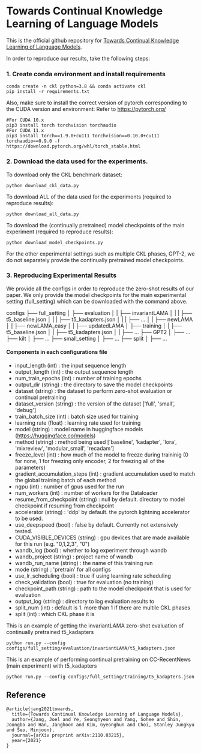 # Towards Continual Knowledge Learning of Language Models

This is the official github repository for [Towards Continual Knowledge Learning of Language Models](https://arxiv.org/abs/2110.03215).

In order to reproduce our results, take the following steps:
### 1. Create conda environment and install requirements
```
conda create -n ckl python=3.8 && conda activate ckl
pip install -r requirements.txt
```

Also, make sure to install the correct version of pytorch corresponding to the CUDA version and environment:
Refer to https://pytorch.org/
```
#For CUDA 10.x
pip3 install torch torchvision torchaudio
#For CUDA 11.x
pip3 install torch==1.9.0+cu111 torchvision==0.10.0+cu111 torchaudio==0.9.0 -f https://download.pytorch.org/whl/torch_stable.html
```

### 2. Download the data used for the experiments.
To download only the CKL benchmark dataset:
```
python download_ckl_data.py
```

To download ALL of the data used for the experiments (required to reproduce results):
```
python download_all_data.py
```

To download the (continually pretrained) model checkpoints of the main experiment (required to reproduce results):
```
python download_model_checkpoints.py
```

For the other experimental settings such as multiple CKL phases, GPT-2, we do not separately provide the continually pretrained model checkpoints.

### 3. Reproducing Experimental Results
We provide all the configs in order to reproduce the zero-shot results of our paper. We only provide the model checkpoints for the main experimental setting (full_setting) which can be downloaded with the command above.

configs
    ├── full_setting
    │   ├── evaluation
    │   |   ├── invariantLAMA
    │   |   |   ├── t5_baseline.json
    │   |   |   ├── t5_kadapters.json
    │   |   |   ├── ...
    │   |   ├── newLAMA
    │   |   ├── newLAMA_easy
    │   |   ├── updatedLAMA
    │   ├── training
    │   |   ├── t5_baseline.json
    │   |   ├── t5_kadapters.json
    │   |   ├── ...
    ├── GPT2
    │   ├── ...
    ├── kilt
    │   ├── ...
    ├── small_setting
    │   ├── ...
    ├── split
    │   ├── ...                    

#### Components in each configurations file
- input_length (int) : the input sequence length
- output_length (int) : the output sequence length
- num_train_epochs (int) : number of training epochs 
- output_dir (string) : the directory to save the model checkpoints
- dataset (string) : the dataset to perform zero-shot evaluation or continual pretraining
- dataset_version (string) : the version of the dataset ['full', 'small', 'debug']
- train_batch_size (int) : batch size used for training
- learning rate (float) : learning rate used for training
- model (string) : model name in huggingface models (https://huggingface.co/models)
- method (string) : method being used ['baseline', 'kadapter', 'lora', 'mixreview', 'modular_small', 'recadam']
- freeze_level (int) : how much of the model to freeze during traininig (0 for none, 1 for freezing only encoder, 2 for freezing all of the parameters)
- gradient_accumulation_steps (int) : gradient accumulation used to match the global training batch of each method
- ngpu (int) : number of gpus used for the run
- num_workers (int) : number of workers for the Dataloader
- resume_from_checkpoint (string) : null by default. directory to model checkpoint if resuming from checkpoint
- accelerator (string) : 'ddp' by default. the pytorch lightning accelerator to be used. 
- use_deepspeed (bool) : false by default. Currently not extensively tested.
- CUDA_VISIBLE_DEVICES (string) : gpu devices that are made available for this run (e.g. "0,1,2,3", "0")
- wandb_log (bool) : whether to log experiment through wandb
- wandb_project (string) : project name of wandb
- wandb_run_name (string) : the name of this training run
- mode (string) : 'pretrain' for all configs
- use_lr_scheduling (bool) : true if using learning rate scheduling
- check_validation (bool) : true for evaluation (no training)
- checkpoint_path (string) : path to the model checkpoint that is used for evaluation
- output_log (string) : directory to log evaluation results to
- split_num (int) : default is 1. more than 1 if there are multile CKL phases
- split (int) : which CKL phase it is

This is an example of getting the invariantLAMA zero-shot evaluation of continually pretrained t5_kadapters
```
python run.py --config configs/full_setting/evaluation/invariantLAMA/t5_kadapters.json
```

This is an example of performing continual pretraining on CC-RecentNews (main experiment) with t5_kadapters
```
python run.py --config configs/full_setting/training/t5_kadapters.json
```

## Reference
```
@article{jang2021towards,
  title={Towards Continual Knowledge Learning of Language Models},
  author={Jang, Joel and Ye, Seonghyeon and Yang, Sohee and Shin, Joongbo and Han, Janghoon and Kim, Gyeonghun and Choi, Stanley Jungkyu and Seo, Minjoon},
  journal={arXiv preprint arXiv:2110.03215},
  year={2021}
}
```